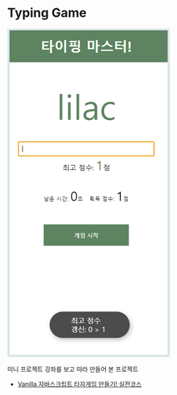 # Typing Game

![](images/2024-04-04-11-21-25.png)

미니 프로젝트 강좌를 보고 따라 만들어 본 프로젝트

- [Vanilla 자바스크립트 타자게임 만들기! 실전코스](https://www.youtube.com/watch?v=_CsGSE5gwTA)